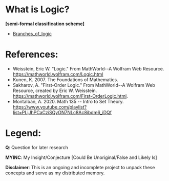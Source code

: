 # What is Logic?

**[semi-formal classification scheme]**
- [Branches_of_logic](https://en.wikipedia.org/wiki/Outline_of_logic#Branches_of_logic)
      
# References: 
* Weisstein, Eric W. "Logic." From MathWorld--A Wolfram Web Resource. https://mathworld.wolfram.com/Logic.html 
* Kunen, K. 2007. The Foundations of Mathematics.
* Sakharov, A. "First-Order Logic." From MathWorld--A Wolfram Web Resource, created by Eric W. Weisstein. https://mathworld.wolfram.com/First-OrderLogic.html.
* Montalban, A. 2020. Math 135 -- Intro to Set Theory. https://www.youtube.com/playlist?list=PLjJhPCaCziSQyON7NLc8Ac8ibdm6_iDQf


# Legend:
**Q**: Question for later research

**MYINC**: My Insight/Conjecture [Could Be Unoriginal/False and Likely Is]

**Disclaimer**: This is an ongoing and incomplete project to unpack these concepts and serve as my distributed memory.
